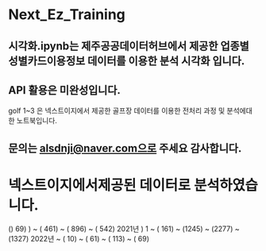 ﻿# Next_Ez_Training
## 시각화.ipynb는 제주공공데이터허브에서 제공한 업종별성별카드이용정보 데이터를 이용한 분석 시각화 입니다. 

## API 활용은 미완성입니다. 

golf 1~3 은 넥스트이지에서 제공한 골프장 데이터를 이용한 전처리 과정 및 분석에대한 노트북입니다.

## 문의는 alsdnji@naver.com으로 주세요 감사합니다.

# 넥스트이지에서제공된 데이터로 분석하였습니다.
 () 69)
     ) ~    ( 461)
       ~    ( 896)
       ~    ( 542)
2021년 )                 1
 ~    ( 161)
       ~    (1245)
       ~    (2277)
       ~    (1327)
2022년  ~    (  10)
       ~    (  61)
       ~    ( 113)
       ~    (  69)